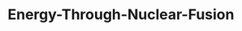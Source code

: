 # Energy-Through-Nuclear-Fusion
<!DOCTYPE html>
<head>
<title>Energy Through Nuclear Fusion</title>
</head>
<body>

</body>











</html>
